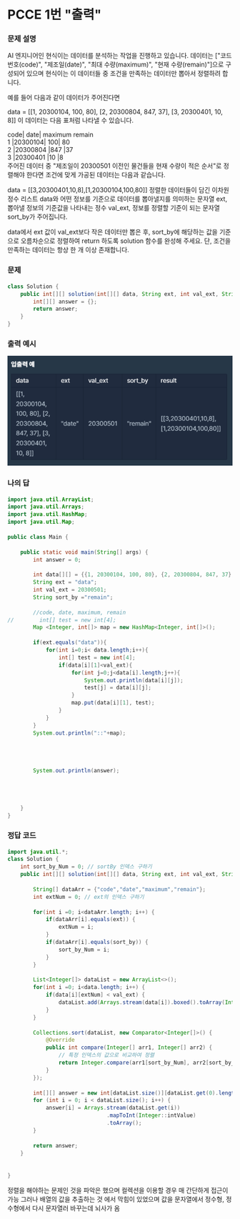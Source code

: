 # PCCE 1번 "출력"

### 문제 설명
AI 엔지니어인 현식이는 데이터를 분석하는 작업을 진행하고 있습니다. 데이터는 ["코드 번호(code)", "제조일(date)", "최대 수량(maximum)", "현재 수량(remain)"]으로 구성되어 있으며 현식이는 이 데이터들 중 조건을 만족하는 데이터만 뽑아서 정렬하려 합니다.

예를 들어 다음과 같이 데이터가 주어진다면

data = [[1, 20300104, 100, 80], [2, 20300804, 847, 37], [3, 20300401, 10, 8]]
이 데이터는 다음 표처럼 나타낼 수 있습니다.

code|	date|	maximum	remain  
1	|20300104|	100|	80  
2	|20300804	|847	|37  
3	|20300401	|10	|8  
주어진 데이터 중 "제조일이 20300501 이전인 물건들을 현재 수량이 적은 순서"로 정렬해야 한다면 조건에 맞게 가공된 데이터는 다음과 같습니다.

data = [[3,20300401,10,8],[1,20300104,100,80]]
정렬한 데이터들이 담긴 이차원 정수 리스트 data와 어떤 정보를 기준으로 데이터를 뽑아낼지를 의미하는 문자열 ext, 뽑아낼 정보의 기준값을 나타내는 정수 val_ext, 정보를 정렬할 기준이 되는 문자열 sort_by가 주어집니다.

data에서 ext 값이 val_ext보다 작은 데이터만 뽑은 후, sort_by에 해당하는 값을 기준으로 오름차순으로 정렬하여 return 하도록 solution 함수를 완성해 주세요. 단, 조건을 만족하는 데이터는 항상 한 개 이상 존재합니다.

### 문제
```java
class Solution {
    public int[][] solution(int[][] data, String ext, int val_ext, String sort_by) {
        int[][] answer = {};
        return answer;
    }
}
```

### 출력 예시
![문제](https://raw.githubusercontent.com/Jeong-GeunYeong/TIL/master/image/codingTest/Programmers/level_0/pcce10.png "문제")


### 나의 답
```java
import java.util.ArrayList;
import java.util.Arrays;
import java.util.HashMap;
import java.util.Map;

public class Main {

    public static void main(String[] args) {
        int answer = 0;

        int data[][] = {{1, 20300104, 100, 80}, {2, 20300804, 847, 37}, {3, 20300401, 10, 8}};
        String ext = "data";
        int val_ext = 20300501;
        String sort_by ="remain";

        //code, date, maximum, remain
//        int[] test = new int[4];
        Map <Integer, int[]> map = new HashMap<Integer, int[]>();

        if(ext.equals("data")){
            for(int i=0;i< data.length;i++){
                int[] test = new int[4];
                if(data[i][1]<val_ext){
                    for(int j=0;j<data[i].length;j++){
                        System.out.println(data[i][j]);
                        test[j] = data[i][j];
                    }
                    map.put(data[i][1], test);
                }
            }
        }
        System.out.println("::"+map);
        



        System.out.println(answer);




    }
}
```

### 정답 코드
```java
import java.util.*;
class Solution {
    int sort_by_Num = 0; // sortBy 인덱스 구하기
    public int[][] solution(int[][] data, String ext, int val_ext, String sort_by) {
        
        String[] dataArr = {"code","date","maximum","remain"};
        int extNum = 0; // ext의 인덱스 구하기
        
        for(int i =0; i<dataArr.length; i++) {
            if(dataArr[i].equals(ext)) {
                extNum = i;
            }
            if(dataArr[i].equals(sort_by)) {
                sort_by_Num = i;
            }
        }
        
        List<Integer[]> dataList = new ArrayList<>();
        for(int i =0; i<data.length; i++) {
            if(data[i][extNum] < val_ext) {
                dataList.add(Arrays.stream(data[i]).boxed().toArray(Integer[]::new));
            }
        }
        
        Collections.sort(dataList, new Comparator<Integer[]>() {
            @Override
            public int compare(Integer[] arr1, Integer[] arr2) {
                // 특정 인덱스의 값으로 비교하여 정렬
                return Integer.compare(arr1[sort_by_Num], arr2[sort_by_Num]);
            }
        });

        int[][] answer = new int[dataList.size()][dataList.get(0).length];
        for (int i = 0; i < dataList.size(); i++) {
            answer[i] = Arrays.stream(dataList.get(i))
                               .mapToInt(Integer::intValue)
                               .toArray();
        }
        
        return answer;
    }
    

}
```

정렬을 해야하는 문제인 것을 파악은 했으며 컬렉션을 이용할 경우 매 간단하게 접근이 가능 그러나 배열의 값을 추출하는 것 에서 막힘이 있었으며 값을 문자열에서 정수형, 정수형에서 다시 문자열러 바꾸는데 뇌사가 옴


